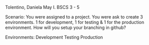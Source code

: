 Tolentino, Daniela May I.
BSCS 3 - 5


Scenario:
You were assigned to a project. You were ask to create 3 environments. 1 for development, 1 for testing & 1 for the production environment. 
How will you setup your branching in github? 

Environments:
  Development
  Testing
  Production
